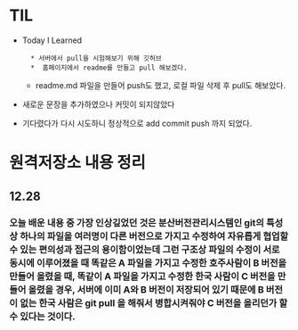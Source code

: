 # TIL 
* Today I Learned 

        * 서버에서 pull을 시험해보기 위해 깃허브 
        *  홈페이지에서 readme를 만들고 pull 해보겠다.

    * readme.md 파일을 만들어 push도 했고, 로컬 파일 삭제 후 pull도 해보았다.

* 새로운 문장을 추가하였으나 커밋이 되지않았다

* 기다렸다가 다시 시도하니 정상적으로 add commit push 까지 되었다.

# 원격저장소 내용 정리

## 12.28

### 오늘 배운 내용 중 가장 인상깊었던 것은 분산버전관리시스템인 git의 특성상 하나의 파일을 여러명이 다른 버전으로 가지고 수정하여 자유롭게 협업할 수 있는 편의성과 접근의 용이함이었는데  그런 구조상 파일의 수정이 서로 동시에 이루어졌을 때 똑같은 A 파일을 가지고 수정한 호주사람이 B 버전을 만들어 올렸을 때, 똑같이 A 파일을 가지고 수정한 한국 사람이 C 버전을 만들어 올렸을 경우, 서버에 이미  A와 B 버전이 저장되어 있기 때문에 B 버전이 없는 한국 사람은 git pull 을 해줘서 병합시켜줘야 C 버전을 올리던가 할 수 있다는 것이다.